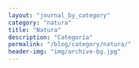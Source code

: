 ```yaml
---
layout: "journal_by_category"
category: "natura"
title: "Natura"
description: "Categoría"
permalink: "/blog/category/natura/"
header-img: "img/archive-bg.jpg"
---
```


